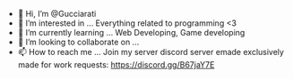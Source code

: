 - 👋 Hi, I’m @Gucciarati
- 👀 I’m interested in ... Everything related to programming <3
- 🌱 I’m currently learning ... Web Developing, Game developing
- 💞️ I’m looking to collaborate on ...
- 📫 How to reach me ... Join my server discord server emade exclusively made for work requests: https://discord.gg/B67jaY7E

<!---
Gucciarati/Gucciarati is a ✨ special ✨ repository because its `README.md` (this file) appears on your GitHub profile.
You can click the Preview link to take a look at your changes.
--->
